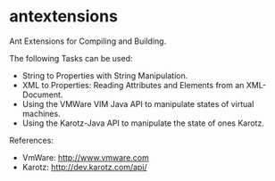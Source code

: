 antextensions
=============

Ant Extensions for Compiling and Building.

The following Tasks can be used:
- String to Properties with String Manipulation.
- XML to Properties: Reading Attributes and Elements from an XML-Document.
- Using the VMWare VIM Java API to manipulate states of virtual machines.
- Using the Karotz-Java API to manipulate the state of ones Karotz.

References:
- VmWare: http://www.vmware.com
- Karotz: http://dev.karotz.com/api/